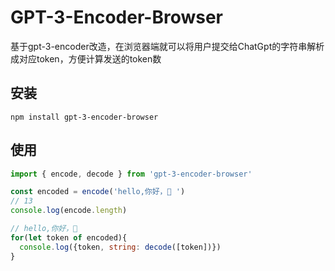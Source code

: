 # GPT-3-Encoder-Browser
基于gpt-3-encoder改造，在浏览器端就可以将用户提交给ChatGpt的字符串解析成对应token，方便计算发送的token数

## 安装

```
npm install gpt-3-encoder-browser
```

## 使用

```js
import { encode, decode } from 'gpt-3-encoder-browser'

const encoded = encode('hello,你好，🌈 ')
// 13
console.log(encode.length)

// hello,你好，🌈 
for(let token of encoded){
  console.log({token, string: decode([token])})
}

```